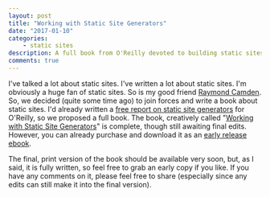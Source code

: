 ```yaml
---
layout: post
title: "Working with Static Site Generators"
date: "2017-01-10"
categories:
    - static sites
description: A full book from O'Reilly devoted to building static sites.
comments: true
---
```


I've talked a lot about static sites. I've written a lot about static sites. I'm obviously a huge fan of static sites. So is my good friend [Raymond Camden](https://raymondcamden.com). So, we decided (quite some time ago) to join forces and write a book about static sites. I'd already written a [free report on static site generators](http://www.oreilly.com/web-platform/free/static-site-generators.csp) for O'Reilly, so we proposed a full book. The book, creatively called "[Working with Static Site Generators](http://shop.oreilly.com/product/0636920051879.do)" is complete, though still awaiting final edits. However, you can already purchase and download it as an [early release ebook](http://shop.oreilly.com/product/0636920051879.do#).

The final, print version of the book should be available very soon, but, as I said, it is fully written, so feel free to grab an early copy if you like. If you have any comments on it, please feel free to share (especially since any edits can still make it into the final version).